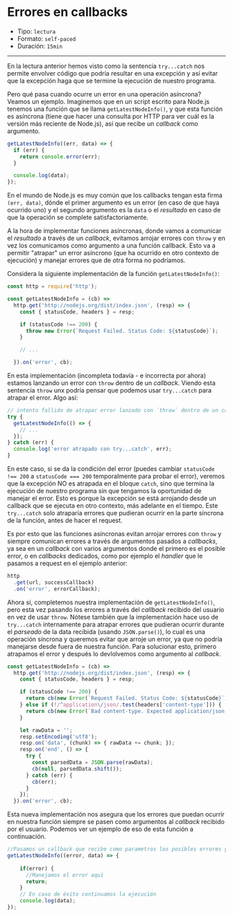 # Errores en callbacks

* Tipo: `lectura`
* Formato: `self-paced`
* Duración: `15min`

***

En la lectura anterior hemos visto como la sentencia `try...catch` nos permite
envolver código que podría resultar en una excepción y así evitar que la
excepción haga que se termine la ejecución de nuestro programa.

Pero qué pasa cuando ocurre un error en una operación asíncrona? Veamos un
ejemplo. Imaginemos que en un script escrito para Node.js tenemos una función
que se llama `getLatestNodeInfo()`, y que esta función es asíncrona (tiene que
hacer una consulta por HTTP para ver cuál es la versión más reciente de
Node.js), así que recibe un _callback_ como argumento.

```js
getLatestNodeInfo((err, data) => {
  if (err) {
    return console.error(err);
  }

  console.log(data);
});
```

En el mundo de Node.js es muy común que los callbacks tengan esta firma
`(err, data)`, dónde el primer argumento es un error (en caso de que haya
ocurrido uno) y el segundo argumento es la `data` o el _resultado_ en caso de
que la operación se complete satisfactoriamente.

A la hora de implementar funciones asíncronas, donde vamos a comunicar el
_resultado_ a través de un _callback_, evitamos arrojar errores con `throw` y en
vez los comunicamos como argumento a una función callback. Esto va a permitir
"atrapar" un error asíncrono (que ha ocurrido en otro contexto de ejecución) y
manejar errores que de otra forma no podríamos.

Considera la siguiente implementación de la función `getLatestNodeInfo()`:

```js
const http = require('http');

const getLatestNodeInfo = (cb) =>
  http.get('http://nodejs.org/dist/index.json', (resp) => {
    const { statusCode, headers } = resp;

    if (statusCode !== 200) {
      throw new Error(`Request Failed. Status Code: ${statusCode}`);
    }

    // ...

  }).on('error', cb);
```

En esta implementación (incompleta todavía - e incorrecta por ahora) estamos
lanzando un error con `throw` dentro de un _callback_. Viendo esta sentencia
`throw` unx podría pensar que podemos usar `try...catch` para atrapar el error.
Algo así:

```js
// intento fallido de atrapar error lanzado con `throw` dentro de un callback
try {
  getLatestNodeInfo(() => {
    // ...
  });
} catch (err) {
  console.log('error atrapado con try...catch', err);
}
```

En este caso, si se da la condición del error (puedes cambiar
`statusCode !== 200` a `statusCode === 200` temporalmente para probar el error),
veremos que la excepción NO es atrapada en el bloque `catch`, sino que termina
la ejecución de nuestro programa sin que tengamos la oportunidad de manejar el
error. Esto es porque la excepción se está arrojando desde un callback que se
ejecuta en otro contexto, más adelante en el tiempo. Este `try...catch` solo
atraparía errores que pudieran ocurrir en la parte síncrona de la función, antes
de hacer el request.

Es por esto que las funciones asíncronas evitan arrojar errores con `throw` y
siempre comunican errores a través de argumentos pasados a _callbacks_, ya sea
en un _callback_ con varios argumentos donde el primero es el posible error, o
en _callbacks_ dedicados, como por ejemplo el _handler_ que le pasamos a request
en el ejemplo anterior:

```js
http
  .get(url, successCallback)
  .on('error', errorCallback);
```

Ahora sí, completemos nuestra implementación de `getLatestNodeInfo()`, pero esta
vez pasando los errores a través del _callback_ recibido del usuario en vez de
usar `throw`. Nótese también que la implementación hace uso de `try...catch`
internamente para atrapar errores que pudieran ocurrir durante el _parseado_ de
la data recibida (usando `JSON.parse()`), lo cual es una operación síncrona y
queremos evitar que arroje un error, ya que no podría manejarse desde fuera de
nuestra función. Para solucionar esto, primero atrapamos el error y después lo
devlolvemos como argumento al _callback_.

```js
const getLatestNodeInfo = (cb) =>
  http.get('http://nodejs.org/dist/index.json', (resp) => {
    const { statusCode, headers } = resp;

    if (statusCode !== 200) {
      return cb(new Error(`Request Failed. Status Code: ${statusCode}`));
    } else if (!/^application\/json/.test(headers['content-type'])) {
      return cb(new Error(`Bad content-type. Expected application/json but got ${contentType}`));
    }

    let rawData = '';
    resp.setEncoding('utf8');
    resp.on('data', (chunk) => { rawData += chunk; });
    resp.on('end', () => {
      try {
        const parsedData = JSON.parse(rawData);
        cb(null, parsedData.shift());
      } catch (err) {
        cb(err);
      }
    });
  }).on('error', cb);
```

Esta nueva implementación nos asegura que los errores que puedan ocurrir en
nuestra función siempre se pasen como argumentos al _callback_ recibido por el
usuario. Podemos ver un ejemplo de eso de esta función a continuación.

```js
//Pasamos un callback que recibe como parametros los posibles errores y la data.
getLatestNodeInfo((error, data) => {
    
    if(error) {
      //Manejamos el error aquí
      return;
    }
    // En caso de éxito continuamos la ejecución
    console.log(data);
});
```

